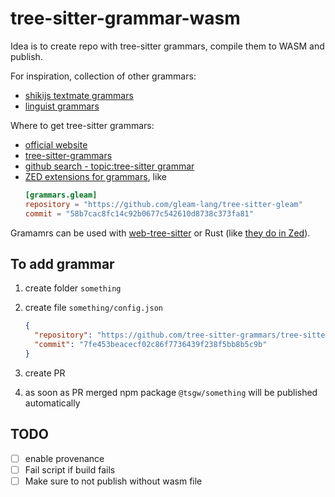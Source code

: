 # tree-sitter-grammar-wasm

Idea is to create repo with tree-sitter grammars, compile them to WASM and publish.

For inspiration, collection of other grammars:

- [shikijs textmate grammars](https://github.com/shikijs/textmate-grammars-themes/tree/main)
- [linguist grammars](https://github.com/github-linguist/linguist/blob/master/grammars.yml)

Where to get tree-sitter grammars:

- [official website](https://tree-sitter.github.io/tree-sitter/#parsers)
- [tree-sitter-grammars](https://github.com/tree-sitter-grammars)
- [github search - topic:tree-sitter grammar](https://github.com/search?q=topic%3Atree-sitter+fork%3Atrue++language%3AC+grammar&type=repositories)
- [ZED extensions for grammars](https://github.com/zed-industries/extensions/blob/main/AUTHORING_EXTENSIONS.md), like
  ```toml
  [grammars.gleam]
  repository = "https://github.com/gleam-lang/tree-sitter-gleam"
  commit = "58b7cac8fc14c92b0677c542610d8738c373fa81"
  ```

Gramamrs can be used with [web-tree-sitter](https://www.npmjs.com/package/web-tree-sitter) or Rust (like [they do in Zed](https://zed.dev/blog/language-extensions-part-1#challenges-with-packaging-parsers)).

## To add grammar

1. create folder `something`
2. create file `something/config.json`

   ```json
   {
     "repository": "https://github.com/tree-sitter-grammars/tree-sitter-markdown.git",
     "commit": "7fe453beacecf02c86f7736439f238f5bb8b5c9b"
   }
   ```

3. create PR
4. as soon as PR merged npm package `@tsgw/something` will be published automatically

## TODO

- [ ] enable provenance
- [ ] Fail script if build fails
- [ ] Make sure to not publish without wasm file
